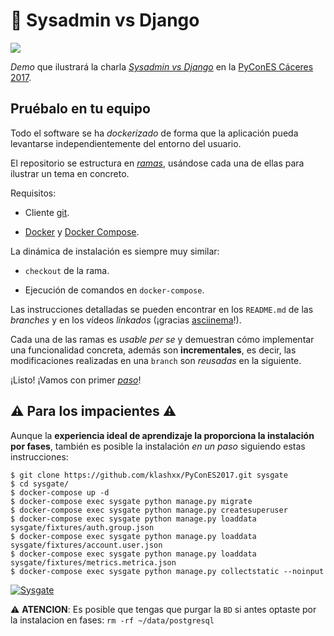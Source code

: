 # :snake: Sysadmin vs Django
[![][license-svg]][license-url]

*Demo* que ilustrará la charla [*Sysadmin vs Django*](https://2017.es.pycon.org/es/schedule/sysadmin-vs-django/) en la [PyConES Cáceres 2017](http://2017.es.pycon.org/).

## Pruébalo en tu equipo

Todo el software se ha *dockerizado* de forma que la aplicación pueda levantarse independientemente del entorno del usuario.

El repositorio se estructura en [*ramas*](https://git-scm.com/docs/git-branch), usándose cada una de ellas para ilustrar un tema en concreto.

Requisitos:

- Cliente [git][git-download].

- [Docker][docker-install] y [Docker Compose][docker-compose-install].

La dinámica de instalación es siempre muy similar:

- `checkout` de la rama.

- Ejecución de comandos en `docker-compose`.

Las instrucciones detalladas se pueden encontrar en los `README.md` de las *branches* y en los vídeos *linkados* (¡gracias [asciinema][asciinema]!).

Cada una de las ramas es _usable per se_ y demuestran cómo implementar una funcionalidad concreta, además son **incrementales**, es decir, las modificaciones realizadas en una `branch` son *reusadas* en la siguiente.

¡Listo! ¡Vamos con primer [*paso*][repo-auth]!

## :warning: Para los impacientes :warning:

Aunque la **experiencia ideal de aprendizaje la proporciona la instalación por fases**, también es posible la instalación *en un paso* siguiendo estas instrucciones:

```
$ git clone https://github.com/klashxx/PyConES2017.git sysgate
$ cd sysgate/
$ docker-compose up -d
$ docker-compose exec sysgate python manage.py migrate
$ docker-compose exec sysgate python manage.py createsuperuser
$ docker-compose exec sysgate python manage.py loaddata sysgate/fixtures/auth.group.json
$ docker-compose exec sysgate python manage.py loaddata sysgate/fixtures/account.user.json
$ docker-compose exec sysgate python manage.py loaddata sysgate/fixtures/metrics.metrica.json
$ docker-compose exec sysgate python manage.py collectstatic --noinput
```

[![Sysgate][asciicast-master-png]][asciicast-master-url]

:warning: **ATENCION**: Es posible que tengas que purgar la `BD` si antes optaste por la instalacion en fases: `rm -rf ~/data/postgresql`

[pycones2017-home]: https://2017.es.pycon.org "PyConES 2017 - Cáceres"
[dvs-agenda]: https://2017.es.pycon.org/es/schedule/sysadmin-vs-django/ "Django vs Sysadmin - PyConES 2017"
[dvs-slides]: https://klashxx.github.io/slides/django/ "Django vs Sysadmin - Slides"
[github]: https://github.com "GitHub"
[asciinema]: https://asciinema.org/ "asciinema"
[git-download]: https://git-scm.com/downloads "git - Descarga"
[docker-install]: https://docs.docker.com/engine/installation/ "Docker - Instalación"
[docker-compose-install]: https://docs.docker.com/compose/install/ "Docker Compose - Instalación"
[git-branch]: https://git-scm.com/book/es/v1/Ramificaciones-en-Git-%C2%BFQu%C3%A9-es-una-rama%3F "¿Qué es una rama?"
[repo-auth]: https://github.com/klashxx/PyConES2017/tree/01_auth "Django vs Sysadmin - 01_auth"
[localhost]: http://0.0.0.0/
[asciicast-master-png]: https://asciinema.org/a/137226.png
[asciicast-master-url]: https://asciinema.org/a/137226
[license-svg]: https://img.shields.io/badge/license-MIT-blue.svg
[license-url]: https://opensource.org/licenses/MIT
